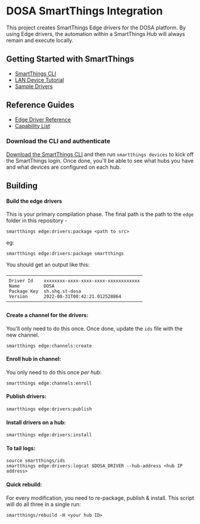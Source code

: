 # DOSA SmartThings Integration
This project creates SmartThings Edge drivers for the DOSA platform. By using Edge drivers, the automation within a 
SmartThings Hub will always remain and execute locally.

## Getting Started with SmartThings
* [SmartThings CLI](https://github.com/SmartThingsCommunity/smartthings-cli/releases)
* [LAN Device Tutorial](https://community.smartthings.com/t/tutorial-creating-drivers-for-lan-devices-with-smartthings-edge/229501)
* [Sample Drivers](https://github.com/SmartThingsDevelopers/SampleDrivers)

## Reference Guides
* [Edge Driver Reference](https://developer-preview.smartthings.com/docs/edge-device-drivers/reference/index.html)
* [Capability List](https://developer-preview.smartthings.com/docs/devices/capabilities/capabilities-reference/)

### Download the CLI and authenticate
[Download the SmartThings CLI](https://github.com/SmartThingsCommunity/smartthings-cli/releases) and then run 
`smartthings devices` to kick off the SmartThings login. Once done, you'll be able to see what hubs you have and what
devices are configured on each hub.


## Building 
#### Build the edge drivers
This is your primary compilation phase. The final path is the path to the `edge` folder in this repository -

    smartthings edge:drivers:package <path to src>

eg:

    smartthings edge:drivers:package smartthings

You should get an output like this:

    ───────────────────────────────────────────────────
     Driver Id    xxxxxxxx-xxxx-xxxx-xxxx-xxxxxxxxxxxx 
     Name         DOSA
     Package Key  sh.shq.st-dosa                     
     Version      2022-08-31T00:42:21.012528864        
    ───────────────────────────────────────────────────

#### Create a channel for the drivers:
You'll only need to do this once. Once done, update the `ids` file with the new channel.

    smartthings edge:channels:create

#### Enroll hub in channel:
You only need to do this once _per hub_:

    smartthings edge:channels:enroll

#### Publish drivers:

    smartthings edge:drivers:publish

#### Install drivers on a hub:

    smartthings edge:drivers:install

#### To tail logs:

    source smartthings/ids
    smartthings edge:drivers:logcat $DOSA_DRIVER --hub-address <hub IP address>

#### Quick rebuild:
For every modification, you need to re-package, publish & install. This script will do all three in a single run:

    smartthings/rebuild -H <your hub ID>
